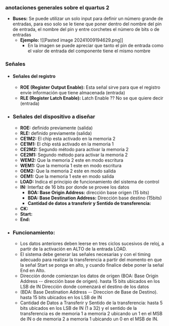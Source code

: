 ### anotaciones generales sobre el quartus 2 
- **Buses:** Se puede utilizar un solo input para definir un número grande de entradas, para eso solo se le tiene que poner dentro del nombre del pin de entrada, el nombre del pin y entre corchetes el número de bits o de entradas
	- **Ejemplo:** ![[Pasted image 20241009194629.png]]
		- En la imagen se puede apreciar que tanto el pin de entrada como el valor de entrada del componente tiene el mismo nombre
### Señales 
- #### Señales del registro
	- **ROE (Register Output Enable):** Esta señal sirve para que el registro envíe información que tiene almacenada (entrada)
	- **RLE (Register Latch Enable):** Latch Enable ?? No se que quiere decir (entrada) 
- ### Señales del dispositivo a diseñar
	- **ROE:** definido previamente (salida)
	- **RLE:** definido previamente (salida)
	- **CE1M2:** El chip esta activado en la memoria 2
	- **CE1M1:**  El chip está activado en la memoria 1
	- **CE2M2:** Segundo método para activar la memoria 2
	- **CE2M1:** Segundo método para activar la memoria 2
	- **WEM2:** Que la memoria 2 este en modo escritura
	- **WEM1:** Que la memoria 1 este en modo escritura
	- **OEM2:** Que la memoria 2 este en modo salida
	- **OEM1:** Que la memoria 1 este en modo salida
	- **LOAD:** Indica el principio de funcionamiento del sistema de control 
	- **IN:** Interfaz de 16 bits por donde se provee los datos
		- **BOA: Base Origin Address:** dirección base origen (15 bits)
		- **BDA: Base Destination Address:** Dirección base destino (15bits)
		- **Cantidad de datos a transferir y Sentido de transferencia:**
	- **CK:**
	- **Start:**
	- **End:**
- ### Funcionamiento:
	- Los datos anteriores deben leerse en tres ciclos sucesivos de reloj, a partir de la activación en ALTO de la entrada LOAD.
	- El sistema debe generar las señales necesarias y con el timing adecuado para realizar la transferencia a partir del momento en que la señal Start se ponga en alto, y cuando finalice debe poner la señal End en Alto.
	- Dirección donde comienzan los datos de origen (BOA: Base Origin Address -- dirección base de origen). hasta 15 bits ubicados en los LSB de IN Dirección donde comenzará el destino de los datos 
	- (BDA: Base Destination Address -- Direccion de Base de Destino). hasta 15 bits ubicados en los LSB de IN 
	- Cantidad de Datos a Transferir y Sentido de la transferencia: hasta 5 bits ubicados en los LSB de IN (1 a 32) y el sentido de la transferencia es de memoria 1 a memoria 2 ubicando un 1 en el MSB de IN o de memoria 2 a memoria 1 ubicando un 0 en el MSB de IN.